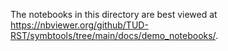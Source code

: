 The notebooks in this directory are best viewed at <https://nbviewer.org/github/TUD-RST/symbtools/tree/main/docs/demo_notebooks/>.

